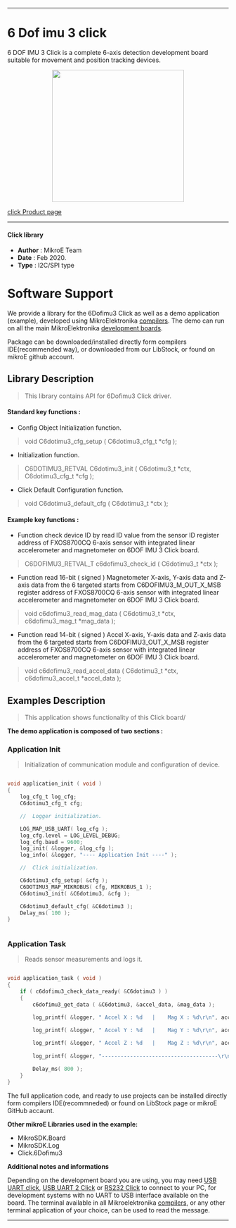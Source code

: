 
---
# 6 Dof imu 3 click

6 DOF IMU 3 Click is a complete 6-axis detection development board suitable for movement and position tracking devices.

<p align="center">
  <img src="https://download.mikroe.com/images/click_for_ide/6dofimu3_click.png" height=300px>
</p>

[click Product page](<https://www.mikroe.com/6dof-imu-3-click>)

---


#### Click library 

- **Author**        : MikroE Team
- **Date**          : Feb 2020.
- **Type**          : I2C/SPI type


# Software Support

We provide a library for the 6Dofimu3 Click 
as well as a demo application (example), developed using MikroElektronika 
[compilers](http://shop.mikroe.com/compilers). 
The demo can run on all the main MikroElektronika [development boards](http://shop.mikroe.com/development-boards).

Package can be downloaded/installed directly form compilers IDE(recommended way), or downloaded from our LibStock, or found on mikroE github account. 

## Library Description

> This library contains API for 6Dofimu3 Click driver.

#### Standard key functions :

- Config Object Initialization function.
> void C6dotimu3_cfg_setup ( C6dotimu3_cfg_t *cfg ); 
 
- Initialization function.
> C6DOTIMU3_RETVAL C6dotimu3_init ( C6dotimu3_t *ctx, C6dotimu3_cfg_t *cfg );

- Click Default Configuration function.
> void C6dotimu3_default_cfg ( C6dotimu3_t *ctx );


#### Example key functions :

- Function check device ID by read ID value from the sensor ID register address
  of FXOS8700CQ 6-axis sensor with integrated linear
  accelerometer and magnetometer on 6DOF IMU 3 Click board.
> C6DOFIMU3_RETVAL_T c6dofimu3_check_id ( C6dotimu3_t *ctx );
 
- Function read 16-bit ( signed ) Magnetometer
   X-axis, Y-axis data and Z-axis data from the 6
  targeted starts from C6DOFIMU3_M_OUT_X_MSB register address
  of FXOS8700CQ 6-axis sensor with integrated linear
  accelerometer and magnetometer on 6DOF IMU 3 Click board.
> void c6dofimu3_read_mag_data ( C6dotimu3_t *ctx, c6dofimu3_mag_t *mag_data );

- Function read 14-bit ( signed ) Accel
   X-axis, Y-axis data and Z-axis data from the 6
  targeted starts from C6DOFIMU3_OUT_X_MSB register address
  of FXOS8700CQ 6-axis sensor with integrated linear
  accelerometer and magnetometer on 6DOF IMU 3 Click board.
> void c6dofimu3_read_accel_data ( C6dotimu3_t *ctx, c6dofimu3_accel_t *accel_data );

## Examples Description

> This application shows functionality of this Click board/

**The demo application is composed of two sections :**

### Application Init 

> Initialization of communication module and configuration of device.

```c

void application_init ( void )
{
    log_cfg_t log_cfg;
    C6dotimu3_cfg_t cfg;

    //  Logger initialization.

    LOG_MAP_USB_UART( log_cfg );
    log_cfg.level = LOG_LEVEL_DEBUG;
    log_cfg.baud = 9600;
    log_init( &logger, &log_cfg );
    log_info( &logger, "---- Application Init ----" );

    //  Click initialization.

    C6dotimu3_cfg_setup( &cfg );
    C6DOTIMU3_MAP_MIKROBUS( cfg, MIKROBUS_1 );
    C6dotimu3_init( &C6dotimu3, &cfg );

    C6dotimu3_default_cfg( &C6dotimu3 );
    Delay_ms( 100 );
}
  
```

### Application Task

> Reads sensor measurements and logs it.

```c

void application_task ( void )
{
    if ( c6dofimu3_check_data_ready( &C6dotimu3 ) )
    {
        c6dofimu3_get_data ( &C6dotimu3, &accel_data, &mag_data );

        log_printf( &logger, " Accel X : %d   |    Mag X : %d\r\n", accel_data.x, mag_data.x );

        log_printf( &logger, " Accel Y : %d   |    Mag Y : %d\r\n", accel_data.y, mag_data.y );
        
        log_printf( &logger, " Accel Z : %d   |    Mag Z : %d\r\n", accel_data.z, mag_data.z );
        
        log_printf( &logger, "-------------------------------------\r\n" );

        Delay_ms( 800 );
    }
}

```

The full application code, and ready to use projects can be  installed directly form compilers IDE(recommneded) or found on LibStock page or mikroE GitHub accaunt.

**Other mikroE Libraries used in the example:** 

- MikroSDK.Board
- MikroSDK.Log
- Click.6Dofimu3

**Additional notes and informations**

Depending on the development board you are using, you may need 
[USB UART click](http://shop.mikroe.com/usb-uart-click), 
[USB UART 2 Click](http://shop.mikroe.com/usb-uart-2-click) or 
[RS232 Click](http://shop.mikroe.com/rs232-click) to connect to your PC, for 
development systems with no UART to USB interface available on the board. The 
terminal available in all Mikroelektronika 
[compilers](http://shop.mikroe.com/compilers), or any other terminal application 
of your choice, can be used to read the message.



---
